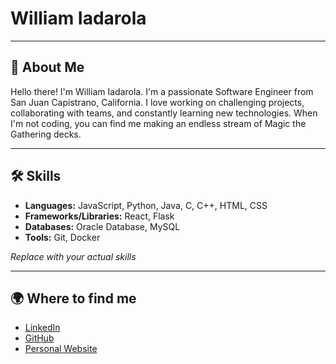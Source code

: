 # William Iadarola

---

## 🚀 About Me

Hello there! I'm William Iadarola. I'm a passionate Software Engineer from San Juan Capistrano, California. I love working on challenging projects, collaborating with teams, and constantly learning new technologies. When I'm not coding, you can find me making an endless stream of Magic the Gathering decks.

---

## 🛠️ Skills

- **Languages:** JavaScript, Python, Java, C, C++, HTML, CSS
- **Frameworks/Libraries:** React, Flask
- **Databases:** Oracle Database, MySQL
- **Tools:** Git, Docker

*Replace with your actual skills*

---

## 🌍 Where to find me

- [LinkedIn](https://www.linkedin.com/in/wiadarola/)
- [GitHub](https://github.com/wiadarola/)
- [Personal Website](https://wiadarola.github.io/)
